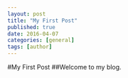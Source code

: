 ```yaml
---
layout: post
title: "My First Post"
published: true
date: 2016-04-07
categories: [general]
tags: [author]
---
```

#My First Post
##Welcome to my blog.
